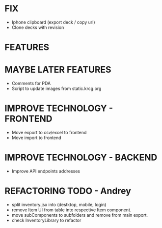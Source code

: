# FIX
- Iphone clipboard (export deck / copy url)
- Clone decks with revision

# FEATURES

# MAYBE LATER FEATURES
- Comments for PDA
- Script to update images from static.krcg.org

# IMPROVE TECHNOLOGY - FRONTEND
- Move export to csv/excel to frontend
- Move import to frontend

# IMPROVE TECHNOLOGY - BACKEND
- Improve API endpoints addresses

# REFACTORING TODO - Andrey
- split inventory.jsx into (destktop, mobile, login)
- remove Item UI from table into respective Item component.
- move subComponents to subfolders and remove from main export.
- check InventoryLibrary to refactor

